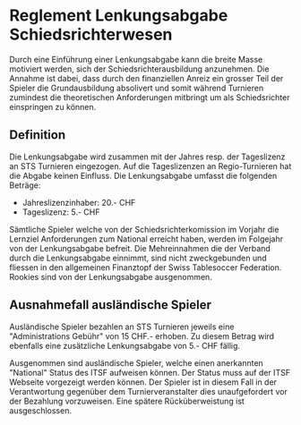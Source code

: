 # Reglement Lenkungsabgabe Schiedsrichterwesen
Durch eine Einführung einer Lenkungsabgabe kann die breite Masse motiviert werden, sich der Schiedsrichterausbildung anzunehmen. Die Annahme ist dabei, dass durch den finanziellen Anreiz ein grosser Teil der Spieler die Grundausbildung absolivert und somit während Turnieren zumindest die theoretischen Anforderungen mitbringt um als Schiedsrichter einspringen zu können.

## Definition
Die Lenkungsabgabe wird zusammen mit der Jahres resp. der Tageslizenz an STS Turnieren eingezogen. Auf die Tageslizenzen an Regio-Turnieren hat die Abgabe keinen Einfluss. Die Lenkungsabgabe umfasst die folgenden Beträge:

- Jahreslizenzinhaber: 20.- CHF
- Tageslizenz: 5.- CHF

Sämtliche Spieler welche von der Schiedsrichterkomission im Vorjahr die Lernziel Anforderungen zum National erreicht haben, werden im Folgejahr von der Lenkungsabgabe befreit. 
Die Mehreinnahmen die der Verband durch die Lenkungsabgabe einnimmt, sind nicht zweckgebunden und fliessen in den allgemeinen Finanztopf der Swiss Tablesoccer Federation.
Rookies sind von der Lenkungsabgabe ausgenommen.

## Ausnahmefall ausländische Spieler
Ausländische Spieler bezahlen an STS Turnieren jeweils eine "Administrations Gebühr" von 15 CHF.- erhoben. Zu diesem Betrag wird ebenfalls eine zusätzliche Lenkungsabgabe von 5.- CHF fällig.

Ausgenommen sind ausländische Spieler, welche einen anerkannten "National" Status des ITSF aufweisen können. Der Status muss auf der ITSF Webseite vorgezeigt werden können. Der Spieler ist in diesem Fall in der Verantwortung gegenüber dem Turnierveranstalter dies unaufgefordert vor der Bezahlung vorzuweisen. Eine spätere Rücküberweistung ist ausgeschlossen.

